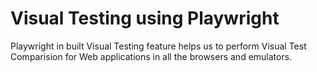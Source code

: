 # Visual Testing using Playwright

Playwright in built Visual Testing feature helps us to perform Visual Test Comparision for Web applications in all the browsers and emulators.
